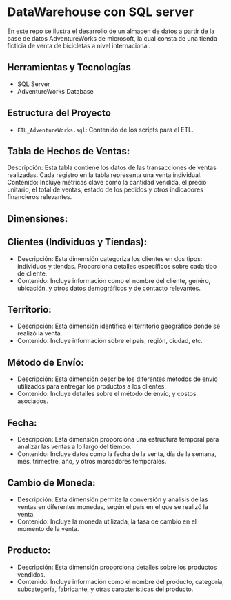 <h1>DataWarehouse con SQL server</h1>
<p> En este repo se ilustra el desarrollo de un almacen de datos a partir de la base de datos
AdventureWorks de microsoft, la cual consta de una tienda ficticia de venta de bicicletas a nivel
internacional. 

## Herramientas y Tecnologías 
- SQL Server
- AdventureWorks Database


## Estructura del Proyecto
  - `ETL_AdventureWorks.sql`: Contenido de los scripts para el ETL.

## Tabla de Hechos de Ventas:

Descripción: Esta tabla contiene los datos de las transacciones de ventas realizadas. Cada registro en la tabla representa una venta individual.
Contenido: Incluye métricas clave como la cantidad vendida, el precio unitario, el total de ventas, estado de los pedidos y otros indicadores financieros relevantes.
## Dimensiones:

## Clientes (Individuos y Tiendas):
- Descripción: Esta dimensión categoriza los clientes en dos tipos: individuos y tiendas. Proporciona detalles específicos sobre cada tipo de cliente.
- Contenido: Incluye información como el nombre del cliente, genéro, ubicación, y otros datos demográficos y de contacto relevantes.
## Territorio:
- Descripción: Esta dimensión identifica el territorio geográfico donde se realizó la venta.
- Contenido: Incluye información sobre el país, región, ciudad, etc.
## Método de Envío:
- Descripción: Esta dimensión describe los diferentes métodos de envío utilizados para entregar los productos a los clientes.
- Contenido: Incluye detalles sobre el método de envío, y costos asociados.
## Fecha:
- Descripción: Esta dimensión proporciona una estructura temporal para analizar las ventas a lo largo del tiempo.
- Contenido: Incluye datos como la fecha de la venta, día de la semana, mes, trimestre, año, y otros marcadores temporales.
## Cambio de Moneda:
- Descripción: Esta dimensión permite la conversión y análisis de las ventas en diferentes monedas, según el país en el que se realizó la venta.
- Contenido: Incluye la moneda utilizada, la tasa de cambio en el momento de la venta.
## Producto:
- Descripción: Esta dimensión proporciona detalles sobre los productos vendidos.
- Contenido: Incluye información como el nombre del producto, categoría, subcategoría, fabricante, y otras características del producto.

